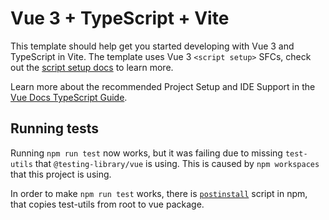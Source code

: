 # Vue 3 + TypeScript + Vite

This template should help get you started developing with Vue 3 and TypeScript in Vite. The template uses Vue
3 `<script setup>` SFCs, check out
the [script setup docs](https://v3.vuejs.org/api/sfc-script-setup.html#sfc-script-setup) to learn more.

Learn more about the recommended Project Setup and IDE Support in
the [Vue Docs TypeScript Guide](https://vuejs.org/guide/typescript/overview.html#project-setup).

## Running tests

Running `npm run test` now works, but it was failing due to missing `test-utils` that `@testing-library/vue`
is using. This is caused by `npm workspaces` that this project is using.

In order to make `npm run test` works, there is [`postinstall`](https://docs.npmjs.com/cli/v10/using-npm/scripts) script
in npm, that copies test-utils from root to vue package.
